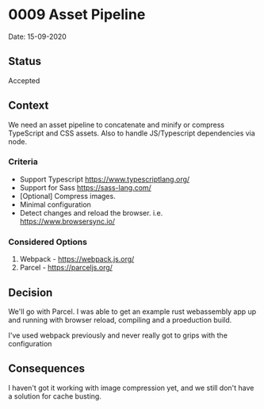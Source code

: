 # 0009 Asset Pipeline

Date: 15-09-2020

## Status

Accepted

## Context

We need an asset pipeline to concatenate and minify or compress TypeScript and CSS assets. Also to handle JS/Typescript dependencies via node.

### Criteria

* Support Typescript https://www.typescriptlang.org/
* Support for Sass https://sass-lang.com/
* [Optional] Compress images.
* Minimal configuration
* Detect changes and reload the browser. i.e. https://www.browsersync.io/

### Considered Options

1. Webpack - https://webpack.js.org/
2. Parcel - https://parceljs.org/


## Decision

We'll go with Parcel. I was able to get an example rust webassembly app up and running with browser reload, compiling and a proeduction build.

I've used webpack previously and never really got to grips with the configuration

## Consequences

I haven't got it working with image compression yet, and we still don't have a solution for cache busting.
